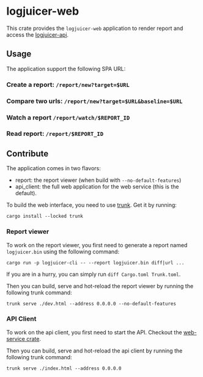 # logjuicer-web

This crate provides the `logjuicer-web` application to render report and access the [logjuicer-api](../web-service/).

## Usage

The application support the following SPA URL:

### Create a report: `/report/new?target=$URL`

### Compare two urls: `/report/new?target=$URL&baseline=$URL`

### Watch a report `/report/watch/$REPORT_ID`

### Read report: `/report/$REPORT_ID`


## Contribute

The application comes in two flavors:

- report: the report viewer (when build with `--no-default-features`)
- api_client: the full web application for the web service (this is the default).

To build the web interface, you need to use [trunk](https://trunkrs.dev/). Get it by running:

```
cargo install --locked trunk
```

### Report viewer

To work on the report viewer, you first need to generate a report named `logjuicer.bin` using the following command:

```ShellSession
cargo run -p logjuicer-cli -- --report logjuicer.bin diff|url ...
```

If you are in a hurry, you can simply run `diff Cargo.toml Trunk.toml`.

Then you can build, serve and hot-reload the report viewer by running the following trunk command:

```ShellSession
trunk serve ./dev.html --address 0.0.0.0 --no-default-features
```

### API Client

To work on the api client, you first need to start the API. Checkout the [web-service crate](../web-service).

Then you can build, serve and hot-reload the api client by running the following trunk command:

```ShellSession
trunk serve ./index.html --address 0.0.0.0
```
